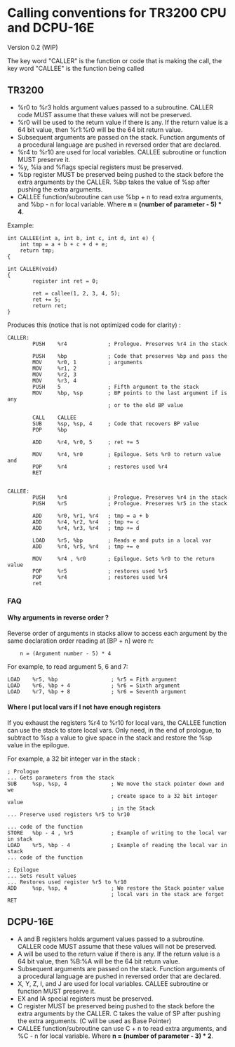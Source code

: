 Calling conventions for TR3200 CPU and DCPU-16E
===============================================
Version 0.2 (WIP)


The key word "CALLER" is the function or code that is making the call, the key word "CALLEE" is the function being called

## TR3200

- %r0 to %r3 holds argument values passed to a subroutine. CALLER code MUST assume that these values will not be preserved.
- %r0 will be used to the return value if there is any. If the return value is a 64 bit value, then %r1:%r0 will be the 64 bit return value.
- Subsequent arguments are passed on the stack. Function arguments of a 
  procedural language are pushed in reversed order that are declared.
- %r4 to %r10 are used for local variables. CALLEE subroutine or function MUST preserve it.
- %y, %ia and %flags special registers must be preserved.
- %bp register MUST be preserved being pushed to the stack before the extra arguments by the CALLER. %bp takes the value of %sp after pushing the extra arguments.
- CALLEE function/subroutine can use %bp + n to read extra arguments, and %bp - n
  for local variable. Where **n = (number of parameter - 5) * 4**.

Example:

    int CALLEE(int a, int b, int c, int d, int e) {
        int tmp = a + b + c + d + e;
        return tmp;
    {
     
    int CALLER(void)
    {
            register int ret = 0;
     
            ret = callee(1, 2, 3, 4, 5);
            ret += 5;
            return ret;
    }

Produces this (notice that is not optimized code for clarity) :

    CALLER:
            PUSH    %r4             ; Prologue. Preserves %r4 in the stack

            PUSH    %bp             ; Code that preserves %bp and pass the
            MOV     %r0, 1          ; arguments
            MOV     %r1, 2
            MOV     %r2, 3
            MOV     %r3, 4
            PUSH    5               ; Fifth argument to the stack
            MOV     %bp, %sp        ; BP points to the last argument if is any
                                    ; or to the old BP value
            
            CALL    CALLEE           
            SUB     %sp, %sp, 4     ; Code that recovers BP value
            POP     %bp
            
            ADD     %r4, %r0, 5     ; ret += 5

            MOV     %r4, %r0        ; Epilogue. Sets %r0 to return value and
            POP     %r4             ; restores used %r4
            RET


    CALLEE:
            PUSH    %r4             ; Prologue. Preserves %r4 in the stack
            PUSH    %r5             ; Prologue. Preserves %r5 in the stack

            ADD     %r0, %r1, %r4   ; tmp = a + b
            ADD     %r4, %r2, %r4   ; tmp += c
            ADD     %r4, %r3, %r4   ; tmp += d

            LOAD    %r5, %bp        ; Reads e and puts in a local var
            ADD     %r4, %r5, %r4   ; tmp += e

            MOV     %r4 , %r0       ; Epilogue. Sets %r0 to the return value
            POP     %r5             ; restores used %r5
            POP     %r4             ; restores used %r4
            ret

### FAQ

#### Why arguments in reverse order ?
Reverse order of arguments in stacks allow to access each argument by the same declaration order reading at [BP + n] were n:

        n = (Argument number - 5) * 4 

 
For example, to read argument 5, 6 and 7:

    LOAD    %r5, %bp                 ; %r5 = Fith argument
    LOAD    %r6, %bp + 4             ; %r6 = Sixth argument
    LOAD    %r7, %bp + 8             ; %r6 = Seventh argument

#### Where I put local vars if I not have enough registers
If you exhaust the registers %r4 to %r10 for local vars, the CALLEE function can
use the stack to store local vars. Only need, in the end of prologue, to 
subtract to %sp a value to give space in the stack and restore the %sp value 
in the epilogue.

For example, a 32 bit integer var in the stack :

    ; Prologue
    ... Gets parameters from the stack
    SUB     %sp, %sp, 4              ; We move the stack pointer down and we
                                     ; create space to a 32 bit integer value
                                     ; in the Stack
    ... Preserve used registers %r5 to %r10

    ... code of the function
    STORE   %bp - 4 , %r5            ; Example of writing to the local var in stack
    LOAD    %r5, %bp - 4             ; Example of reading the local var in stack
    ... code of the function

    ; Epilogue
    ... Sets result values
    ... Restores used register %r5 to %r10
    ADD     %sp, %sp, 4              ; We restore the Stack pointer value
                                     ; local vars in the stack are forgot
    RET

## DCPU-16E

- A and B registers holds argument values passed to a subroutine. CALLER code MUST assume that these values will not be preserved.
- A will be used to the return value if there is any. If the return value is a 64 bit value, then %B:%A will be the 64 bit return value.
- Subsequent arguments are passed on the stack. Function arguments of a 
  procedural language are pushed in reversed order that are declared.
- X, Y, Z, I, and J are used for local variables. CALLEE subroutine or function MUST preserve it.
- EX and IA special registers must be preserved.
- C register MUST be preserved being pushed to the stack before the extra arguments by the CALLER. C takes the value of SP after pushing the extra arguments. (C will be used as Base Pointer)
- CALLEE function/subroutine can use C + n to read extra arguments, and %C - n
  for local variable. Where **n = (number of parameter - 3) * 2**.
